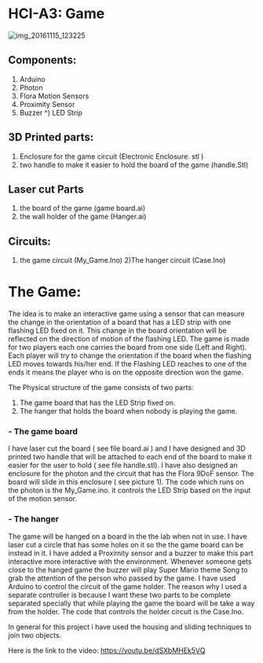 # HCI-A3: Game 

![img_20161115_123225](https://cloud.githubusercontent.com/assets/17105466/20318913/46dfb2cc-ab3a-11e6-9bcb-406a71bc91d6.jpg)

## Components:
1) Arduino 
2) Photon 
3) Flora Motion Sensors
4) Proximity Sensor 
5) Buzzer
^) LED Strip 


## 3D Printed parts:
1) Enclosure for the game circuit (Electronic Enclosure. stl )
2) two handle to make it easier to hold the board of the game (handle.Stl) 

## Laser cut Parts 
1) the board of the game (game board.ai)
2) the wall holder of the game (Hanger.ai)

## Circuits: 
1) the game circuit (My_Game.Ino)
2)The hanger circuit (Case.Ino)

# The Game: 
The idea is to make an interactive game using a sensor that can measure the change in the orientation of a board that has a LED strip with one flashing LED fixed on it. This change in the board orientation will be reflected on the direction of motion of the flashing LED. The game is made for two players each one carries the board from one side (Left and Right). Each player will try to change the orientation if the board when the flashing LED moves towards his/her end. If the Flashing LED reaches to one of the ends it means the player who is on the opposite direction won the game.

The Physical structure of the game consists of two parts: 
1) The game board that has the LED Strip fixed on.
2) The hanger that holds the board when nobody is playing the game. 
    
### - The game board 

I have laser cut the board ( see file board.ai ) and I have designed and 3D printed two handle that will be attached to each end of the board to make it easier for the user to hold ( see file handle.stl). I have also designed an enclosure for the photon and the circuit that has the Flora 9DoF sensor. The board will slide in this enclosure ( see picture 1). 
The code which runs on the photon is the My_Game.ino. it controls the LED Strip based on the input of the motion sensor. 

### - The hanger

The game will be hanged on a board in the the lab when not in use. I have laser cut a circle that has some holes on it so the the game board can be instead in it. I have added a Proximity sensor and a buzzer to make this part interactive more interactive with the environment. Whenever someone gets close to the hanged game the buzzer will play Super Mario theme Song to grab the attention of the person who passed by the game. 
I have used Arduino to control the circuit of the game holder. The reason why I used a separate controller is because I want these two parts to be complete separated specially that while playing the game the board will be take a way from the holder. 
The code that controls the holder circuit is the Case.Ino. 



In general for this project i have used the housing and sliding techniques to join two objects.

Here is the link to the video: https://youtu.be/dSXbMHEk5VQ
